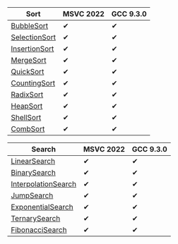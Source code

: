 | Sort | MSVC 2022 | GCC 9.3.0 |
| --- | --- | --- |
| [BubbleSort](/Algorithms/BubbleSort) | ✔ | ✔ |
| [SelectionSort](/Algorithms/SelectionSort) | ✔ | ✔ |
| [InsertionSort](/Algorithms/InsertionSort) | ✔ | ✔ |
| [MergeSort](/Algorithms/MergeSort) | ✔ | ✔ |
| [QuickSort](/Algorithms/QuickSort) | ✔ | ✔ |
| [CountingSort](/Algorithms/CountingSort) | ✔ | ✔ |
| [RadixSort](/Algorithms/RadixSort) | ✔ | ✔ |
| [HeapSort](/Algorithms/HeapSort) | ✔ | ✔ |
| [ShellSort](/Algorithms/ShellSort) | ✔ | ✔ |
| [CombSort](/Algorithms/CombSort) | ✔ | ✔ |

| Search | MSVC 2022 | GCC 9.3.0 |
| --- | --- | --- |
| [LinearSearch](/Algorithms/LinearSearch) | ✔ | ✔ |
| [BinarySearch](/Algorithms/BinarySearch) | ✔ | ✔ |
| [InterpolationSearch](/Algorithms/InterpolationSearch) | ✔ | ✔ |
| [JumpSearch](/Algorithms/JumpSearch) | ✔ | ✔ |
| [ExponentialSearch](/Algorithms/ExponentialSearch) | ✔ | ✔ |
| [TernarySearch](/Algorithms/TernarySearch) | ✔ | ✔ |
| [FibonacciSearch](/Algorithms/FibonacciSearch) | ✔ | ✔ |
